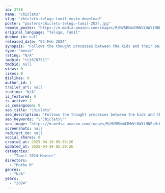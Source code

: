 ```yaml
---
id: 3718
name: "Chiclets"
slug: "chiclets-telugu-tamil-movie-download"
poster: "posters/chiclets-telugu-tamil-2024.jpg"
remote_poster: "https://m.media-amazon.com/images/M/MV5BNmU3MWViOWYtNDEzNi00YmQwLTllMDctM2E3YzI3MmMzMTVhXkEyXkFqcGdeQXVyMTA4MzQ4NzMw._V1_SX300.jpg"
original_language: "Telugu, Tamil"
dubbed_in: null
released_date: "02 Feb 2024"
synopsis: "Follows the thought processes between the kids and their parents. Their thoughts about love and lust and how their parents try to gel up with them."
type: "movie"
rating: "N/A"
imdbid: "tt26787511"
tmdbid: null
views: 0
likes: 0
dislikes: 0
author_id: 1
trailer_url: null
runtime: "N/A"
is_featured: 0
is_active: 1
is_comingsoon: 0
seo_title: "Chiclets"
seo_description: "Follows the thought processes between the kids and their parents. Their thoughts about love and lust and how their parents try to gel up with them."
seo_keywords: "\"Chiclets\""
seo_image: "https://m.media-amazon.com/images/M/MV5BNmU3MWViOWYtNDEzNi00YmQwLTllMDctM2E3YzI3MmMzMTVhXkEyXkFqcGdeQXVyMTA4MzQ4NzMw._V1_SX300.jpg"
screenshots: null
redirect_to: null
social_shares: 0
created_at: 2025-04-19 05:39:26
updated_at: 2025-04-19 05:39:26
categories:
  - "Tamil 2024 Movies"
directors:
  - "Muthu M"
genres:
  - "N/A"
years:
  - "2024"
---
```


